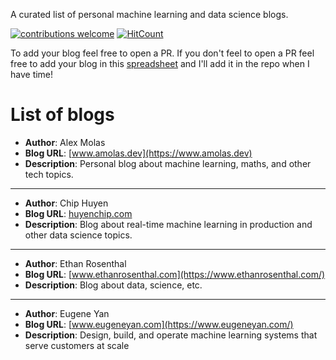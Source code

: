 A curated list of personal machine learning and data science blogs. 

[![contributions welcome](https://img.shields.io/badge/contributions-welcome-brightgreen.svg?style=flat)](./CONTRIBUTING.md) [![HitCount](https://hits.dwyl.com/AlexMolas/ml-blogs.svg?style=flat-square)](http://hits.dwyl.com/AlexMolas/ml-blogs)

To add your blog feel free to open a PR. If you don't feel to open a PR feel free to add your blog in this [spreadsheet](https://docs.google.com/spreadsheets/d/1H9ceAbEkSvtzg8A2x0BkI44qJw3Cq0rPdnCihGMn8rU/edit) and I'll add it in the repo when I have time!

# List of blogs

* **Author**: Alex Molas
* **Blog URL**: [www.amolas.dev](https://www.amolas.dev)
* **Description**: Personal blog about machine learning, maths, and other tech topics.
---
* **Author**: Chip Huyen
* **Blog URL**: [huyenchip.com](https://huyenchip.com/)
* **Description**: Blog about real-time machine learning in production and other data science topics.
---
* **Author**: Ethan Rosenthal
* **Blog URL**: [www.ethanrosenthal.com](https://www.ethanrosenthal.com/)
* **Description**: Blog about data, science, etc.
---
* **Author**: Eugene Yan
* **Blog URL**: [www.eugeneyan.com](https://www.eugeneyan.com/)
* **Description**: Design, build, and operate machine learning systems that serve customers at scale

